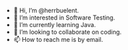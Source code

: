 - 👋 Hi, I’m @herrbuelent.
- 👀 I’m interested in Software Testing.
- 🌱 I’m currently learning Java.
- 💞️ I’m looking to collaborate on coding.
- 📫 How to reach me is by email.

<!---
herrbuelent/herrbuelent is a ✨ special ✨ repository because its `README.md` (this file) appears on your GitHub profile.
You can click the Preview link to take a look at your changes.
--->
